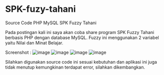 # SPK-fuzy-tahani
Source Code PHP MySQL SPK Fuzzy Tahani

Pada postingan kali ini saya akan coba share program SPK Fuzzy Tahani berbasis PHP dengan database MySQL. Fuzzy ini menggunakan 2 variabel yaitu Nilai dan Minat Belajar.

Screenshot :
![image](https://user-images.githubusercontent.com/40184971/190859593-3fdd5dec-2d90-4985-8aad-2af4247dbab1.png)
![image](https://user-images.githubusercontent.com/40184971/190859608-b387300f-a74f-4a94-af19-0d1e2d7c15a9.png)
![image](https://user-images.githubusercontent.com/40184971/190859618-5956ab7c-b53a-461a-8bcc-8389925b00ed.png)
![image](https://user-images.githubusercontent.com/40184971/190859630-aad4ac4e-7eb7-446f-88dc-5d5148790042.png)

Silahkan digunakan source code ini sesuai kebutuhan dan aplikasi ini juga tidak menutup kemungkinan terdapat error, silahkan dikembangkan.
